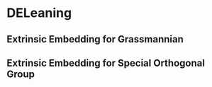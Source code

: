 #  DELeaning 

## Extrinsic Embedding for Grassmannian 

## Extrinsic Embedding for Special Orthogonal Group
